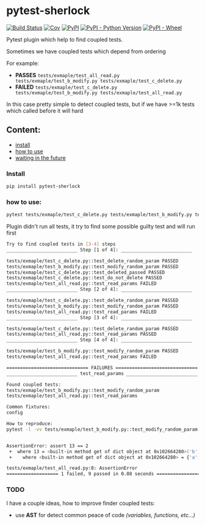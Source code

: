 # pytest-sherlock

[![Build Status](https://github.com/github/docs/actions/workflows/main.yml/badge.svg?branch=master)](https://github.com/DKorytkin/pytest-sherlock/actions/workflows/main.yml?query=branch%3Amaster)
[![Cov](https://codecov.io/gh/DKorytkin/pytest-sherlock/branch/master/graph/badge.svg)](https://codecov.io/gh/DKorytkin/pytest-sherlock/branch/master)
[![PyPI](https://img.shields.io/pypi/v/pytest-sherlock)](https://pypi.org/project/pytest-sherlock/)
[![PyPI - Python Version](https://img.shields.io/pypi/pyversions/pytest-sherlock)](https://pypi.org/project/pytest-sherlock/)
[![PyPI - Wheel](https://img.shields.io/pypi/wheel/pytest-sherlock)](https://pypi.org/project/pytest-sherlock/)

Pytest plugin which help to find coupled tests.

Sometimes we have coupled tests which depend from ordering

For example:
- **PASSES** `tests/exmaple/test_all_read.py tests/exmaple/test_b_modify.py tests/exmaple/test_c_delete.py`
- **FAILED** `tests/exmaple/test_c_delete.py tests/exmaple/test_b_modify.py tests/exmaple/test_all_read.py`

In this case pretty simple to detect coupled tests, but if we have >=1k tests which called before it will hard


## Content:
- [install](#install)
- [how to use](#how-to-use)
- [waiting in the future](#todo)

### Install
```bash
pip install pytest-sherlock
```

### how to use:
```bash
pytest tests/exmaple/test_c_delete.py tests/exmaple/test_b_modify.py tests/exmaple/test_all_read.py --flaky-test="test_read_params" -vv
```
Plugin didn't run all tests, it try to find some possible guilty test and will run first
```bash
Try to find coupled tests in [3-4] steps
__________________________ Step [1 of 4]: __________________________

tests/exmaple/test_c_delete.py::test_delete_random_param PASSED                                                                                                      [ 20%]
tests/exmaple/test_b_modify.py::test_modify_random_param PASSED                                                                                                      [ 40%]
tests/exmaple/test_c_delete.py::test_deleted_passed PASSED                                                                                                           [ 60%]
tests/exmaple/test_c_delete.py::test_do_not_delete PASSED                                                                                                            [ 80%]
tests/exmaple/test_all_read.py::test_read_params FAILED                                                                                                             [100%]
__________________________ Step [2 of 4]: __________________________

tests/exmaple/test_c_delete.py::test_delete_random_param PASSED                                                                                                      [ 33%]
tests/exmaple/test_b_modify.py::test_modify_random_param PASSED                                                                                                      [ 66%]
tests/exmaple/test_all_read.py::test_read_params FAILED                                                                                                             [100%]
__________________________ Step [3 of 4]: __________________________

tests/exmaple/test_c_delete.py::test_delete_random_param PASSED                                                                                                      [ 50%]
tests/exmaple/test_all_read.py::test_read_params PASSED                                                                                                              [100%]
__________________________ Step [4 of 4]: __________________________

tests/exmaple/test_b_modify.py::test_modify_random_param PASSED                                                                                                      [ 50%]
tests/exmaple/test_all_read.py::test_read_params FAILED                                                                                                             [100%]

============================== FAILURES ==============================
__________________________ test_read_params __________________________

Found coupled tests:
tests/exmaple/test_b_modify.py::test_modify_random_param
tests/exmaple/test_all_read.py::test_read_params

Common fixtures:
config

How to reproduce:
pytest -l -vv tests/exmaple/test_b_modify.py::test_modify_random_param tests/exmaple/test_all_read.py::test_read_params


AssertionError: assert 13 == 2
 +  where 13 = <built-in method get of dict object at 0x102664280>('b')
 +    where <built-in method get of dict object at 0x102664280> = {'a': 1, 'b': 13, 'c': 3}.get

tests/exmaple/test_all_read.py:8: AssertionError
=================== 1 failed, 9 passed in 0.08 seconds ===================
```

### TODO
I have a couple ideas, how to improve finder coupled tests:
- use **AST** for detect common peace of code *(variables, functions, etc...)*